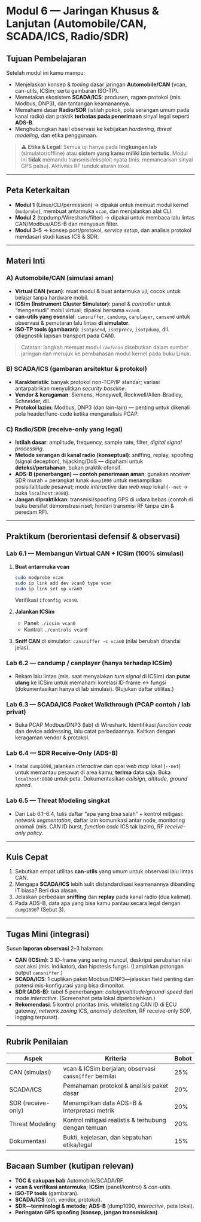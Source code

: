 # Modul 6 — Jaringan Khusus & Lanjutan (Automobile/CAN, SCADA/ICS, Radio/SDR)

## Tujuan Pembelajaran

Setelah modul ini kamu mampu:

* Menjelaskan konsep & *tooling* dasar jaringan **Automobile/CAN** (vcan, can-utils, ICSim; serta gambaran ISO-TP).    
* Memetakan ekosistem **SCADA/ICS**: produsen, ragam protokol (mis. Modbus, DNP3), dan tantangan keamanannya.   
* Memahami dasar **Radio/SDR** (istilah pokok, pola serangan umum pada kanal radio) dan praktik **terbatas pada penerimaan** sinyal legal seperti **ADS-B**.    
* Menghubungkan hasil observasi ke kebijakan *hardening*, *threat modeling*, dan etika penggunaan.

> ⚠️ **Etika & Legal**: Semua uji hanya pada **lingkungan lab** (simulator/offline) atau **sistem yang kamu miliki izin tertulis**. Modul ini **tidak** memandu transmisi/eksploit nyata (mis. memancarkan sinyal GPS palsu). Aktivitas RF tunduk aturan lokal.

---

## Peta Keterkaitan

* **Modul 1** (Linux/CLI/permission) → dipakai untuk memuat modul kernel (`modprobe`), membuat antarmuka `vcan`, dan menjalankan alat CLI.  
* **Modul 2** (tcpdump/Wireshark/filter) → dipakai untuk membaca lalu lintas CAN/Modbus/ADS-B dan menyusun filter.  
* **Modul 3–5** → konsep port/protokol, *service setup*, dan analisis protokol mendasari studi kasus ICS & SDR.

---

## Materi Inti

### A) Automobile/CAN (simulasi aman)

* **Virtual CAN (vcan)**: muat modul & buat antarmuka uji; cocok untuk belajar tanpa hardware mobil.  
* **ICSim (Instrument Cluster Simulator)**: panel & *controller* untuk “mengemudi” mobil virtual; dipakai bersama `vcan0`.  
* **can-utils yang esensial**: `cansniffer`, `candump`, `canplayer`, `cansend` untuk observasi & pemutaran lalu lintas **di simulator**. 
* **ISO-TP tools (gambaran)**: `isotpsend`, `isotprecv`, `isotpdump`, dll. (diagnostik lapisan transport pada CAN). 

> Catatan: langkah memuat modul `can`/`vcan` disebutkan dalam sumber jaringan dan merujuk ke pembahasan modul kernel pada buku Linux. 

### B) SCADA/ICS (gambaran arsitektur & protokol)

* **Karakteristik**: banyak protokol non-TCP/IP standar; variasi antarpabrikan menyulitkan *security baseline*.  
* **Vendor & keragaman**: Siemens, Honeywell, Rockwell/Allen-Bradley, Schneider, dll.  
* **Protokol lazim**: Modbus, DNP3 (dan lain-lain) — penting untuk dikenali pola header/func-code ketika menganalisis PCAP. 

### C) Radio/SDR (receive-only yang legal)

* **Istilah dasar**: amplitude, frequency, sample rate, filter, *digital signal processing*. 
* **Metode serangan di kanal radio (konseptual)**: sniffing, replay, spoofing (signal deception), hijacking/DoS — dipahami untuk **deteksi/pertahanan**, bukan praktik ofensif.   
* **ADS-B (penerbangan) — contoh penerimaan aman**: gunakan *receiver* SDR murah + perangkat lunak `dump1090` untuk menampilkan posisi/altitude pesawat; mode *interactive* dan *web map* lokal (`--net` → buka `localhost:8080`).   
* **Jangan dipraktikkan**: transmisi/spoofing GPS di udara bebas (contoh di buku bersifat demonstrasi riset; hindari transmisi RF tanpa izin & peredam RF). 

---

## Praktikum (berorientasi defensif & observasi)

### Lab 6.1 — **Membangun Virtual CAN + ICSim** (100% simulasi)

1. **Buat antarmuka vcan**

   ```bash
   sudo modprobe vcan
   sudo ip link add dev vcan0 type vcan
   sudo ip link set up vcan0
   ```

   Verifikasi `ifconfig vcan0`.  
2. **Jalankan ICSim**

   * Panel: `./icsim vcan0`
   * Kontrol: `./controls vcan0`  
3. **Sniff CAN** di simulator: `cansniffer -c vcan0` (nilai berubah ditandai jelas).  

### Lab 6.2 — **candump / canplayer** (hanya terhadap ICSim)

* Rekam lalu lintas (mis. saat menyalakan *turn signal* di ICSim) dan **putar ulang** ke ICSim untuk memahami korelasi ID-frame ↔ fungsi (dokumentasikan hanya di lab simulasi). (Rujukan daftar utilitas.) 

### Lab 6.3 — **SCADA/ICS Packet Walkthrough** (PCAP contoh / lab privat)

* Buka PCAP Modbus/DNP3 (lab) di Wireshark. Identifikasi *function code* dan device addressing, lalu catat perbedaannya. Kaitkan dengan keragaman vendor & protokol.  

### Lab 6.4 — **SDR Receive-Only (ADS-B)**

* Instal `dump1090`, jalankan *interactive* dan opsi *web map* lokal (`--net`) untuk memantau pesawat di area kamu; **terima** data saja. Buka `localhost:8080` untuk peta. Dokumentasikan *callsign*, *altitude*, *ground speed*.  

### Lab 6.5 — **Threat Modeling singkat**

* Dari Lab 6.1–6.4, tulis daftar “apa yang bisa salah” + kontrol mitigasi: *network segmentation*, daftar izin komunikasi antar node, monitoring anomali (mis. CAN ID burst, *function code* ICS tak lazim), RF *receive-only policy*.

---

## Kuis Cepat

1. Sebutkan empat utilitas **can-utils** yang umum untuk observasi lalu lintas CAN. 
2. Mengapa **SCADA/ICS** lebih sulit distandardisasi keamanannya dibanding IT biasa? Beri dua alasan.  
3. Jelaskan perbedaan **sniffing** dan **replay** pada kanal radio (dua kalimat).  
4. Pada ADS-B, data apa yang bisa kamu pantau secara legal dengan `dump1090`? (Sebut 3). 

---

## Tugas Mini (integrasi)

Susun **laporan observasi** 2–3 halaman:

* **CAN (ICSim)**: 3 ID-frame yang sering muncul, deskripsi perubahan nilai saat aksi (mis. indikator), dan hipotesis fungsi. (Lampirkan potongan output `cansniffer`.) 
* **SCADA/ICS**: 1 cuplikan paket Modbus/DNP3—jelaskan field penting dan potensi mis-konfigurasi yang bisa dimonitor. 
* **SDR (ADS-B)**: tabel 5 penerbangan: *callsign/altitude/ground-speed* dari mode *interactive*. (Screenshot peta lokal diperbolehkan.) 
* **Rekomendasi**: 5 kontrol prioritas (mis. whitelisting CAN ID di ECU gateway, *network zoning* ICS, *anomaly detection*, RF receive-only SOP, logging terpusat).

---

## Rubrik Penilaian

| Aspek              | Kriteria                                               | Bobot |
| ------------------ | ------------------------------------------------------ | ----- |
| CAN (simulasi)     | vcan & ICSim berjalan; observasi `cansniffer` bernilai | 25%   |
| SCADA/ICS          | Pemahaman protokol & analisis paket dasar              | 20%   |
| SDR (receive-only) | Menampilkan data ADS-B & interpretasi metrik           | 20%   |
| Threat Modeling    | Kontrol mitigasi realistis & terhubung dengan temuan   | 20%   |
| Dokumentasi        | Bukti, kejelasan, dan kepatuhan etika/legal            | 15%   |

## Bacaan Sumber (kutipan relevan)

* **TOC & cakupan bab** Automobile/SCADA/RF. 
* **vcan & verifikasi antarmuka**; **ICSim** (panel/kontrol) & *can-utils*.    
* **ISO-TP tools** (gambaran). 
* **SCADA/ICS** (ciri, vendor, protokol).   
* **SDR—terminologi & metode**; **ADS-B** (dump1090, *interactive*, peta lokal).    
* **Peringatan GPS spoofing (konsep, jangan transmisikan)**. 
